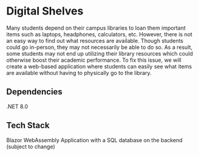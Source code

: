 # Digital Shelves
Many students depend on their campus libraries to loan them important items such as laptops, headphones, calculators, etc. However, there is not an easy way to find out what resources are available. Though students could go in-person, they may not necessarily be able to do so. As a result, some students may not end up utilizing their library resources which could otherwise boost their academic performance. To fix this issue, we will create a web-based application where students can easily see what items are available without having to physically go to the library.

## Dependencies
.NET 8.0

## Tech Stack
Blazor WebAssembly Application with a SQL database on the backend (subject to change)
